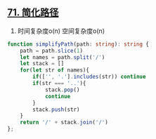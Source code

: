 ## [71. 简化路径](https://leetcode-cn.com/problems/simplify-path/)

1. 时间复杂度o(n) 空间复杂度o(n) 
```ts
function simplifyPath(path: string): string {
    path = path.slice(1)
    let names = path.split('/')
    let stack = []
    for(let str of names){
        if(['', '.'].includes(str)) continue
        if(str === '..'){
            stack.pop()
            continue
        }
        stack.push(str)
    }
    return '/' + stack.join('/')
};
```
